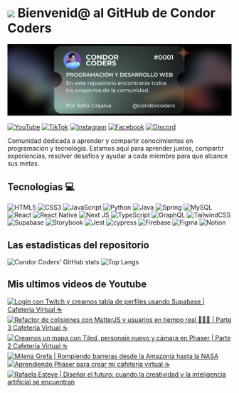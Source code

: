 # <img src="https://media.giphy.com/media/lGhBlBMIN2XsEteTN3/giphy.gif" width="100"/> Bienvenid@ al GitHub de Condor Coders

![Banner de Condor Coders](banner-github-condor-coders.png)

[![YouTube](https://img.shields.io/badge/YouTube-%23FF0000.svg?style=for-the-badge&logo=YouTube&logoColor=white)](https://www.youtube.com/@condorcoders)
[![TikTok](https://img.shields.io/badge/TikTok-%23000000.svg?style=for-the-badge&logo=TikTok&logoColor=white)](https://www.tiktok.com/@condorcoders)
[![Instagram](https://img.shields.io/badge/Instagram-%23E4405F.svg?style=for-the-badge&logo=Instagram&logoColor=white)](https://www.instagram.com/condorcoders/)
[![Facebook](https://img.shields.io/badge/Facebook-%231877F2.svg?style=for-the-badge&logo=Facebook&logoColor=white)](https://www.facebook.com/condorcoders/)
[![Discord](https://img.shields.io/badge/Discord-%235865F2.svg?style=for-the-badge&logo=discord&logoColor=white)](https://discord.gg/ah7zYsBU)

Comunidad dedicada a aprender y compartir conocimientos en programación y tecnología. Estamos aquí para aprender juntos, compartir experiencias, resolver desafíos y ayudar a cada miembro para que alcance sus metas.

## Tecnologias 💻
![HTML5](https://img.shields.io/badge/html5-%23E34F26.svg?style=for-the-badge&logo=html5&logoColor=white)
![CSS3](https://img.shields.io/badge/css3-%231572B6.svg?style=for-the-badge&logo=css3&logoColor=white)
![JavaScript](https://img.shields.io/badge/javascript-%23323330.svg?style=for-the-badge&logo=javascript&logoColor=%23F7DF1E)
![Python](https://img.shields.io/badge/python-3670A0?style=for-the-badge&logo=python&logoColor=ffdd54)
![Java](https://img.shields.io/badge/java-%23ED8B00.svg?style=for-the-badge&logo=openjdk&logoColor=white)
![Spring](https://img.shields.io/badge/spring-%236DB33F.svg?style=for-the-badge&logo=spring&logoColor=white)
![MySQL](https://img.shields.io/badge/mysql-%2300f.svg?style=for-the-badge&logo=mysql&logoColor=white)
<br/>
![React](https://img.shields.io/badge/react-%2320232a.svg?style=for-the-badge&logo=react&logoColor=%2361DAFB)
![React Native](https://img.shields.io/badge/react_native-%2320232a.svg?style=for-the-badge&logo=react&logoColor=%2361DAFB)
![Next JS](https://img.shields.io/badge/Next-black?style=for-the-badge&logo=next.js&logoColor=white)
![TypeScript](https://img.shields.io/badge/typescript-%23007ACC.svg?style=for-the-badge&logo=typescript&logoColor=white)
![GraphQL](https://img.shields.io/badge/-GraphQL-E10098?style=for-the-badge&logo=graphql&logoColor=white)
![TailwindCSS](https://img.shields.io/badge/tailwindcss-%2338B2AC.svg?style=for-the-badge&logo=tailwind-css&logoColor=white)
<br/>
![Supabase](https://img.shields.io/badge/Supabase-3ECF8E?style=for-the-badge&logo=supabase&logoColor=white)
![Storybook](https://img.shields.io/badge/-Storybook-FF4785?style=for-the-badge&logo=storybook&logoColor=white)
![Jest](https://img.shields.io/badge/-jest-%23C21325?style=for-the-badge&logo=jest&logoColor=white)
![cypress](https://img.shields.io/badge/-cypress-%23E5E5E5?style=for-the-badge&logo=cypress&logoColor=058a5e)
![Firebase](https://img.shields.io/badge/Firebase-039BE5?style=for-the-badge&logo=Firebase&logoColor=white)
![Figma](https://img.shields.io/badge/figma-%23F24E1E.svg?style=for-the-badge&logo=figma&logoColor=white)
![Notion](https://img.shields.io/badge/Notion-%23000000.svg?style=for-the-badge&logo=notion&logoColor=white)

## Las estadisticas del repositorio
![Condor Coders' GitHub stats](https://github-readme-stats.vercel.app/api?username=condorcoders&show_icons=true&theme=dark) ![Top Langs](https://github-readme-stats.vercel.app/api/top-langs/?username=condorcoders&layout=compact&theme=dark)

## Mis ultimos videos de Youtube
<!-- BEGIN YOUTUBE-CARDS -->
[![Login con Twitch y creamos tabla de perfiles usando Supabase | Cafeteria Virtual ☕](https://ytcards.demolab.com/?id=FdHcw6yKr-w&title=Login+con+Twitch+y+creamos+tabla+de+perfiles+usando+Supabase+%7C+Cafeteria+Virtual+%E2%98%95&lang=en&timestamp=1752163027&background_color=%230d1117&title_color=%23ffffff&stats_color=%23dedede&max_title_lines=1&width=250&border_radius=5 "Login con Twitch y creamos tabla de perfiles usando Supabase | Cafeteria Virtual ☕")](https://www.youtube.com/watch?v=FdHcw6yKr-w)
[![Refactor de colisiones con MatterJS y usuarios en tiempo real 🏃🏻‍♀️  | Parte 3 Cafetería Virtual ☕](https://ytcards.demolab.com/?id=Dd8P2OiPQGg&title=Refactor+de+colisiones+con+MatterJS+y+usuarios+en+tiempo+real+%F0%9F%8F%83%F0%9F%8F%BB%E2%80%8D%E2%99%80%EF%B8%8F++%7C+Parte+3+Cafeter%C3%ADa+Virtual+%E2%98%95&lang=en&timestamp=1751578846&background_color=%230d1117&title_color=%23ffffff&stats_color=%23dedede&max_title_lines=1&width=250&border_radius=5 "Refactor de colisiones con MatterJS y usuarios en tiempo real 🏃🏻‍♀️  | Parte 3 Cafetería Virtual ☕")](https://www.youtube.com/watch?v=Dd8P2OiPQGg)
[![Creamos un mapa con Tiled, personaje nuevo y cámara en Phaser | Parte 2 Cafetería Virtual ☕](https://ytcards.demolab.com/?id=4U4paaEX-c0&title=Creamos+un+mapa+con+Tiled%2C+personaje+nuevo+y+c%C3%A1mara+en+Phaser+%7C+Parte+2+Cafeter%C3%ADa+Virtual+%E2%98%95&lang=en&timestamp=1750879321&background_color=%230d1117&title_color=%23ffffff&stats_color=%23dedede&max_title_lines=1&width=250&border_radius=5 "Creamos un mapa con Tiled, personaje nuevo y cámara en Phaser | Parte 2 Cafetería Virtual ☕")](https://www.youtube.com/watch?v=4U4paaEX-c0)
[![Milena Grefa | Rompiendo barreras desde la Amazonía hasta la NASA](https://ytcards.demolab.com/?id=PaEGHSE92fw&title=Milena+Grefa+%7C+Rompiendo+barreras+desde+la+Amazon%C3%ADa+hasta+la+NASA&lang=en&timestamp=1749984311&background_color=%230d1117&title_color=%23ffffff&stats_color=%23dedede&max_title_lines=1&width=250&border_radius=5 "Milena Grefa | Rompiendo barreras desde la Amazonía hasta la NASA")](https://www.youtube.com/watch?v=PaEGHSE92fw)
[![Aprendiendo Phaser para crear mi cafetería virtual ☕](https://ytcards.demolab.com/?id=hHwNBtg87p0&title=Aprendiendo+Phaser+para+crear+mi+cafeter%C3%ADa+virtual+%E2%98%95&lang=en&timestamp=1749822336&background_color=%230d1117&title_color=%23ffffff&stats_color=%23dedede&max_title_lines=1&width=250&border_radius=5 "Aprendiendo Phaser para crear mi cafetería virtual ☕")](https://www.youtube.com/watch?v=hHwNBtg87p0)
[![Rafaela Esteve | Diseñar el futuro: cuando la creatividad y la inteligencia artificial se encuentran](https://ytcards.demolab.com/?id=BqXKl5vA55M&title=Rafaela+Esteve+%7C+Dise%C3%B1ar+el+futuro%3A+cuando+la+creatividad+y+la+inteligencia+artificial+se+encuentran&lang=en&timestamp=1748781849&background_color=%230d1117&title_color=%23ffffff&stats_color=%23dedede&max_title_lines=1&width=250&border_radius=5 "Rafaela Esteve | Diseñar el futuro: cuando la creatividad y la inteligencia artificial se encuentran")](https://www.youtube.com/watch?v=BqXKl5vA55M)
<!-- END YOUTUBE-CARDS -->

